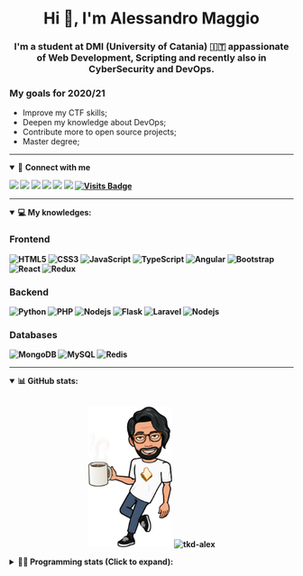 <h1 align="center">Hi 👋, I'm Alessandro Maggio</h1>
<h3 align="center">I'm a student at DMI (University of Catania) 🇮🇹 appassionate of Web Development, Scripting and recently also in CyberSecurity and DevOps.</h3>

### My goals for 2020/21
- Improve my CTF skills;
- Deepen my knowledge about DevOps;
- Contribute more to open source projects;
- Master degree;

____

<details open>
<summary>🤝 <b>Connect with me<b></summary>

<p align = "center">

[<img src="https://img.shields.io/badge/twitter-1DA1F2.svg?&style=for-the-badge&logo=twitter&logoColor=white" />](https://twitter.com/TkdAxel)
[<img src ="https://img.shields.io/badge/portfolio-web-%23.svg?&style=for-the-badge&logo=&logoColor=white%22">](https://alessandromaggio.it/)
[<img src ="https://img.shields.io/badge/Telegram-1ca0f1.svg?&style=for-the-badge&logo=Telegram&logoColor=white%22&link=https://t.me/TkdAlex">](https://t.me/TkdAlex/)
[<img src="https://img.shields.io/badge/gmail-c14438.svg?&style=for-the-badge&logo=Gmail&logoColor=white&link=mailto:alex.tkd.alex@gmail.com"/>](mailto:alex.tkd.alex@gmail.com)
[<img src="https://img.shields.io/badge/linkedin-0077B5.svg?&style=for-the-badge&logo=linkedin&logoColor=white" />](https://www.linkedin.com/in/aalessandromaggio/)
[<img src = "https://img.shields.io/badge/instagram-E4405F.svg?&style=for-the-badge&logo=instagram&logoColor=white">](https://www.instagram.com/tkd_alex/)
[![Visits Badge](https://badges.pufler.dev/visits/tkd-alex/tkd-alex?style=for-the-badge&color=blue)](https://github.com/tkd-alex/tkd-alex)

</p>

</details>

---

<details open>
<summary>💻 <b>My knowledges</b>: </summary>

### Frontend
![HTML5](https://img.shields.io/badge/-HTML5-E34F26.svg?style=for-the-badge&logo=html5&logoColor=ffffff)
![CSS3](https://img.shields.io/badge/-CSS3-1572B6.svg?style=for-the-badge&logo=css3)
![JavaScript](https://img.shields.io/badge/-JavaScript-282C34?style=for-the-badge&logo=javascript)
![TypeScript](https://img.shields.io/badge/-TypeScript-007ACC?style=for-the-badge&logo=typescript)
![Angular](https://img.shields.io/badge/-Angular-DD0031?style=for-the-badge&logo=angular)
![Bootstrap](https://img.shields.io/badge/-Bootstrap-563D7C.svg?style=for-the-badge&logo=bootstrap)
![React](https://img.shields.io/badge/-React-282C34.svg?style=for-the-badge&logo=react&logoColor=ffffff)
![Redux](https://img.shields.io/badge/-Redux-764ABC.svg?style=for-the-badge&logo=redux)

### Backend
![Python](https://img.shields.io/badge/-Python-3776AB.svg?style=for-the-badge&logo=Python&logoColor=ffffff)
![PHP](https://img.shields.io/badge/-PHP-777BB4.svg?style=for-the-badge&logo=PHP&logoColor=ffffff)
![Nodejs](https://img.shields.io/badge/-Bash-4EAA25.svg?style=for-the-badge&logo=gnu-bash&logoColor=ffffff)
![Flask](https://img.shields.io/badge/-Flask-282C34.svg?style=for-the-badge&logo=flask)
![Laravel](https://img.shields.io/badge/-Laravel-FF2D20.svg?style=for-the-badge&logo=laravel&logoColor=ffffff)
![Nodejs](https://img.shields.io/badge/-Nodejs-339933.svg?style=for-the-badge&logo=Node.js&logoColor=ffffff)

### Databases
![MongoDB](https://img.shields.io/badge/-MongoDB-47A248?style=for-the-badge&logo=mongodb&logoColor=ffffff)
![MySQL](https://img.shields.io/badge/-MySQL-4479A1?style=for-the-badge&logo=mysql&logoColor=ffffff)
![Redis](https://img.shields.io/badge/-Redis-DC382D?style=for-the-badge&logo=Redis&logoColor=ffffff)

</details>

---

<details open>
 <summary>📊 <b>GitHub stats</b>: </summary>

<br>

<p align = "center">
    <img src="https://raw.githubusercontent.com/Tkd-Alex/tkd-alex/master/images/321517cd-ff68-41a7-b0d1-e765680568a7-8b6448d9-c944-4146-b633-adbdd25cb471-v1.png" height="250" />
    <img src="https://github-readme-stats.vercel.app/api?username=tkd-alex&show_icons=true&count_private=true&hide_border=true&line_height=25" alt="tkd-alex">
</p>

</design>

<details>
 <summary>👨‍💻 <b>Programming stats (Click to expand)</b>: </summary>
 
<!--START_SECTION:waka-->
**I'm an Early 🐤** 

```text
🌞 Morning    449 commits    ██████░░░░░░░░░░░░░░░░░░░   26.07% 
🌆 Daytime    670 commits    █████████░░░░░░░░░░░░░░░░   38.91% 
🌃 Evening    568 commits    ████████░░░░░░░░░░░░░░░░░   32.98% 
🌙 Night      35 commits     ░░░░░░░░░░░░░░░░░░░░░░░░░   2.03%

```
📅 **I'm Most Productive on Wednesday** 

```text
Monday       310 commits    ████░░░░░░░░░░░░░░░░░░░░░   18.0% 
Tuesday      303 commits    ████░░░░░░░░░░░░░░░░░░░░░   17.6% 
Wednesday    330 commits    ████░░░░░░░░░░░░░░░░░░░░░   19.16% 
Thursday     296 commits    ████░░░░░░░░░░░░░░░░░░░░░   17.19% 
Friday       222 commits    ███░░░░░░░░░░░░░░░░░░░░░░   12.89% 
Saturday     115 commits    █░░░░░░░░░░░░░░░░░░░░░░░░   6.68% 
Sunday       146 commits    ██░░░░░░░░░░░░░░░░░░░░░░░   8.48%

```


📊 **This Week I Spent My Time On** 

```text
⌚︎ Time Zone: Europe/Rome

💬 Programming Languages: 
Python                   10 hrs 44 mins      ███████████████████████░░   93.66% 
Bash                     14 mins             ░░░░░░░░░░░░░░░░░░░░░░░░░   2.11% 
JSON                     12 mins             ░░░░░░░░░░░░░░░░░░░░░░░░░   1.78% 
Text                     10 mins             ░░░░░░░░░░░░░░░░░░░░░░░░░   1.55% 
Other                    3 mins              ░░░░░░░░░░░░░░░░░░░░░░░░░   0.52%

🔥 Editors: 
VS Code                  9 hrs 57 mins       █████████████████████░░░░   86.77% 
Sublime Text             1 hr 31 mins        ███░░░░░░░░░░░░░░░░░░░░░░   13.23%

🐱‍💻 Projects: 
IG-Verification-SCG      5 hrs 49 mins       ████████████░░░░░░░░░░░░░   50.76% 
awsuite                  4 hrs 38 mins       ██████████░░░░░░░░░░░░░░░   40.5% 
Unknown Project          32 mins             █░░░░░░░░░░░░░░░░░░░░░░░░   4.65% 
instabot-fork-ale        16 mins             ░░░░░░░░░░░░░░░░░░░░░░░░░   2.46% 
awsuite-restapi          6 mins              ░░░░░░░░░░░░░░░░░░░░░░░░░   0.98%

💻 Operating System: 
Linux                    11 hrs 28 mins      █████████████████████████   100.0%

```

**I Mostly Code in Python** 

```text
Python                   25 repos            █████████░░░░░░░░░░░░░░░░   39.06% 
JavaScript               10 repos            ████░░░░░░░░░░░░░░░░░░░░░   15.62% 
PHP                      5 repos             ██░░░░░░░░░░░░░░░░░░░░░░░   7.81% 
CSS                      5 repos             ██░░░░░░░░░░░░░░░░░░░░░░░   7.81% 
HTML                     4 repos             █░░░░░░░░░░░░░░░░░░░░░░░░   6.25%

```



<!--END_SECTION:waka-->

</details>
